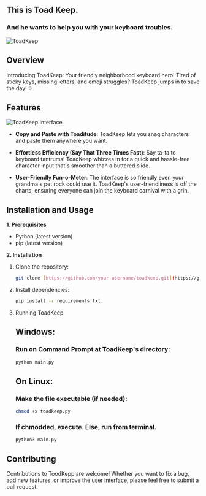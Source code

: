 ## This is Toad Keep.
### And he wants to help you with your keyboard troubles.
![ToadKeep](https://i.imgur.com/a2SLxY3.png)

## Overview

Introducing ToadKeep: Your friendly neighborhood keyboard hero! Tired of sticky keys, missing letters, and emoji struggles? ToadKeep jumps in to save the day! ✨

## Features

![ToadKeep Interface](https://i.imgur.com/VooMOWE.png)

- **Copy and Paste with Toaditude**: ToadKeep lets you snag characters and paste them anywhere you want.

- **Effortless Efficiency (Say That Three Times Fast)**: Say ta-ta to keyboard tantrums! ToadKeep whizzes in for a quick and hassle-free character input that's smoother than a buttered slide.

- **User-Friendly Fun-o-Meter**: The interface is so friendly even your grandma's pet rock could use it. ToadKeep's user-friendliness is off the charts, ensuring everyone can join the keyboard carnival with a grin.
## Installation and Usage

**1. Prerequisites**

- Python (latest version)
- pip (latest version)

**2. Installation**

1. Clone the repository:
    ```bash
    git clone [https://github.com/your-username/toadkeep.git](https://github.com/your-username/toadkeep.git)
    ```
2. Install dependencies:
    ```bash
    pip install -r requirements.txt
    ```

3. Running ToadKeep
   
    ## Windows:
    ### Run on Command Prompt at ToadKeep's directory:
    ```bash
    python main.py
    ```
    ## On Linux:
    
    ### Make the file executable (if needed):
    
    ```bash
    chmod +x toadkeep.py
    ```
   ### If chmodded, execute. Else, run from terminal.
    
    ```bash
    python3 main.py
    ```
    
## Contributing

Contributions to ToodKepp are welcome! Whether you want to fix a bug, add new features, or improve the user interface, please feel free to submit a pull request.
